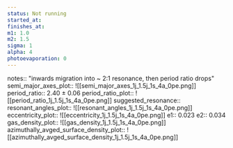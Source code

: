 ```yaml
---
status: Not running
started_at:
finishes_at:
m1: 1.0
m2: 1.5
sigma: 1
alpha: 4
photoevaporation: 0
---
```


notes:: "inwards migration into ~ 2:1 resonance, then period ratio drops"
semi_major_axes_plot:: ![[semi_major_axes_1j_1.5j_1s_4a_0pe.png]]
period_ratio:: 2.40 ± 0.06
period_ratio_plot:: ![[period_ratio_1j_1.5j_1s_4a_0pe.png]]
suggested_resonance:: 
resonant_angles_plot:: ![[resonant_angles_1j_1.5j_1s_4a_0pe.png]]
eccentricity_plot:: ![[eccentricity_1j_1.5j_1s_4a_0pe.png]]
e1:: 0.023
e2:: 0.034
gas_density_plot:: ![[gas_density_1j_1.5j_1s_4a_0pe.png]]
azimuthally_avged_surface_density_plot:: ![[azimuthally_avged_surface_density_1j_1.5j_1s_4a_0pe.png]]
